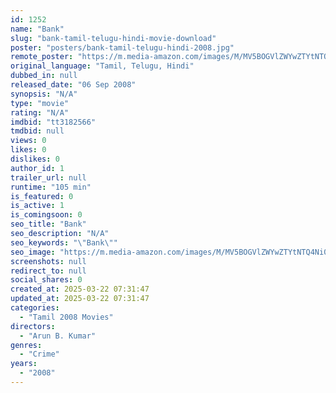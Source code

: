 ```yaml
---
id: 1252
name: "Bank"
slug: "bank-tamil-telugu-hindi-movie-download"
poster: "posters/bank-tamil-telugu-hindi-2008.jpg"
remote_poster: "https://m.media-amazon.com/images/M/MV5BOGVlZWYwZTYtNTQ4Ni00NWUwLWExZmItMTFhYWE1MjI2NjUzXkEyXkFqcGdeQXVyNTM3MDMyMDQ@._V1_SX300.jpg"
original_language: "Tamil, Telugu, Hindi"
dubbed_in: null
released_date: "06 Sep 2008"
synopsis: "N/A"
type: "movie"
rating: "N/A"
imdbid: "tt3182566"
tmdbid: null
views: 0
likes: 0
dislikes: 0
author_id: 1
trailer_url: null
runtime: "105 min"
is_featured: 0
is_active: 1
is_comingsoon: 0
seo_title: "Bank"
seo_description: "N/A"
seo_keywords: "\"Bank\""
seo_image: "https://m.media-amazon.com/images/M/MV5BOGVlZWYwZTYtNTQ4Ni00NWUwLWExZmItMTFhYWE1MjI2NjUzXkEyXkFqcGdeQXVyNTM3MDMyMDQ@._V1_SX300.jpg"
screenshots: null
redirect_to: null
social_shares: 0
created_at: 2025-03-22 07:31:47
updated_at: 2025-03-22 07:31:47
categories:
  - "Tamil 2008 Movies"
directors:
  - "Arun B. Kumar"
genres:
  - "Crime"
years:
  - "2008"
---
```

